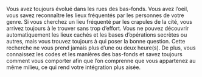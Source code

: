 ﻿---
id: background_scoundrel_fr.md#aptitude--enfant-de-la-rue
name: 'Aptitude : Enfant de la rue'
---
Vous avez toujours évolué dans les rues des bas-fonds. Vous avez l’oeil, vous savez reconnaître les lieux fréquentés par les personnes de votre genre. Si vous cherchez un lieu fréquenté par les crapules de la cité, vous arrivez toujours à le trouver sans trop d’effort. Vous ne pouvez découvrir automatiquement les lieux cachés et les bases d’opérations secrètes ou autres, mais vous trouvez toujours à qui poser la bonne question. Cette recherche ne vous prend jamais plus d’une ou deux heure(s). De plus, vous connaissez les codes et les manières des bas-fonds et savez toujours comment vous comporter afin que l’on comprenne que vous appartenez au même milieu, ce qui rend votre intégration plus aisée.

